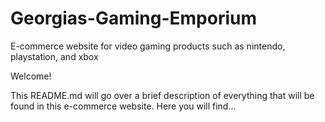 # Georgias-Gaming-Emporium
E-commerce website for video gaming products such as nintendo, playstation, and xbox

Welcome!

This README.md will go over a brief description of everything that will be found in this e-commerce website. Here you will find...
